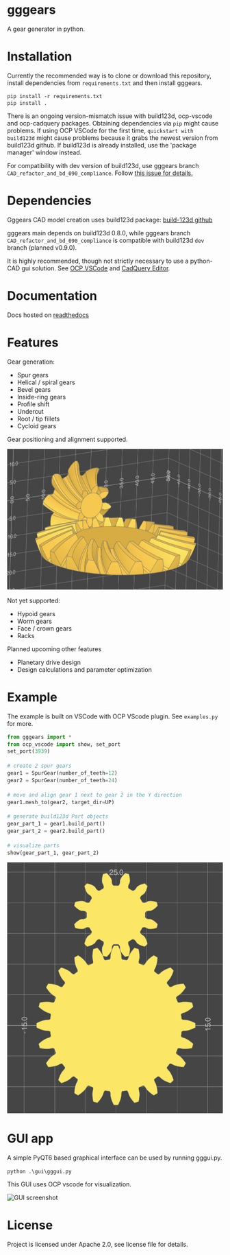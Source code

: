 # gggears
A gear generator in python.

# Installation
Currently the recommended way is to clone or download this repository, install dependencies from `requirements.txt` and then install gggears.

```
pip install -r requirements.txt
pip install .
```

There is an ongoing version-mismatch issue with build123d, ocp-vscode and ocp-cadquery packages. Obtaining dependencies via `pip` might cause problems. If using OCP VSCode for the first time, `quickstart with build123d` might cause problems because it grabs the newest version from build123d github. If build123d is already installed, use the 'package manager' window instead.

For compatibility with dev version of build123d, use gggears branch `CAD_refactor_and_bd_090_compliance`.
Follow [this issue for details.](https://github.com/gumyr/build123d/issues/866)

# Dependencies

Gggears CAD model creation uses build123d package: [build-123d github](https://github.com/gumyr/build123d)

gggears main depends on build123d 0.8.0, while gggears branch `CAD_refactor_and_bd_090_compliance` is compatible with build123d `dev` branch (planned v0.9.0).

It is highly recommended, though not strictly necessary to use a python-CAD gui solution.
See [OCP VSCode](https://github.com/bernhard-42/vscode-ocp-cad-viewer) and [CadQuery Editor](https://github.com/CadQuery/CQ-editor).


# Documentation
Docs hosted on [readthedocs](https://gggears.readthedocs.io/en/latest/)

# Features

Gear generation:
- Spur gears
- Helical / spiral gears
- Bevel gears
- Inside-ring gears
- Profile shift
- Undercut
- Root / tip fillets
- Cycloid gears

Gear positioning and alignment supported.

![Bevel Gear Example](misc/media/bevel_gears.png)

Not yet supported:

- Hypoid gears
- Worm gears
- Face / crown gears
- Racks

Planned upcoming other features
- Planetary drive design
- Design calculations and parameter optimization

# Example
The example is built on VSCode with OCP VScode plugin.
See `examples.py` for more.
```python
from gggears import *
from ocp_vscode import show, set_port
set_port(3939)

# create 2 spur gears
gear1 = SpurGear(number_of_teeth=12)
gear2 = SpurGear(number_of_teeth=24)

# move and align gear 1 next to gear 2 in the Y direction
gear1.mesh_to(gear2, target_dir=UP)

# generate build123d Part objects
gear_part_1 = gear1.build_part()
gear_part_2 = gear2.build_part()

# visualize parts
show(gear_part_1, gear_part_2)
```

![Spur Gear Example](misc/media/spur_gear_example.png)

# GUI app
A simple PyQT6 based graphical interface can be used by running gggui.py.

```python .\gui\gggui.py```

This GUI uses OCP vscode for visualization.

![GUI screenshot](misc/media/gui_screenshot.png)

# License
Project is licensed under Apache 2.0, see license file for details.
